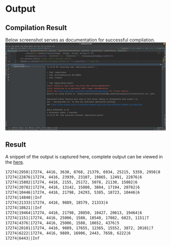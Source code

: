 # Output

## Compilation Result

Below screenshot serves as documentation for successful compilation.
![](TaskC_compilation.png)

## Result

A snippet of the output is captured here, complete output can be viewed in the [here](data/result.csv).

```text
17274|2950|17274, 4416, 3630, 8768, 21379, 6934, 25215, 5359, 2950|8
17274|22876|17274, 4416, 23939, 23107, 19865, 12491, 22876|6
17274|15802|17274, 4416, 2155, 25172, 5078, 21130, 15802|6
17274|20782|17274, 4416, 13142, 15880, 3804, 17194, 20782|6
17274|10446|17274, 4416, 21798, 24293, 5385, 18723, 10446|6
17274|14840||Inf
17274|21333|17274, 4416, 9889, 18579, 21333|4
17274|18621||Inf
17274|19464|17274, 4416, 21798, 20850, 10427, 20613, 19464|6
17274|1151|17274, 4416, 25006, 1588, 18540, 17082, 6823, 1151|7
17274|4376|17274, 4416, 25006, 1588, 10652, 4376|5
17274|20101|17274, 4416, 9889, 17655, 12365, 15552, 3872, 20101|7
17274|6222|17274, 4416, 9889, 16906, 2443, 7650, 6222|6
17274|6443||Inf
```